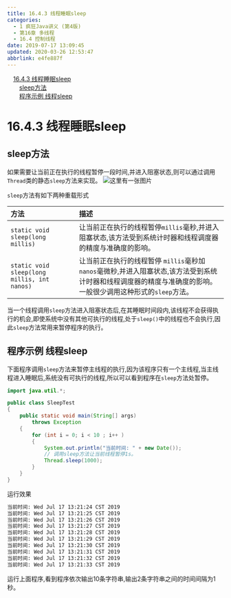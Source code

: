 ```yaml
---
title: 16.4.3 线程睡眠sleep
categories: 
  - 1 疯狂Java讲义 (第4版)
  - 第16章 多线程
  - 16.4 控制线程
date: 2019-07-17 13:09:45
updated: 2020-03-26 12:53:47
abbrlink: e4fe887f
---
```

<div id='my_toc'><a href="/JavaReadingNotes/e4fe887f/#16-4-3-线程睡眠sleep" class="header_1">16.4.3 线程睡眠sleep</a>&nbsp;<br><a href="/JavaReadingNotes/e4fe887f/#sleep方法" class="header_2">sleep方法</a>&nbsp;<br><a href="/JavaReadingNotes/e4fe887f/#程序示例-线程sleep" class="header_2">程序示例 线程sleep</a>&nbsp;<br></div>
<style>.header_1{margin-left: 1em;}.header_2{margin-left: 2em;}.header_3{margin-left: 3em;}.header_4{margin-left: 4em;}.header_5{margin-left: 5em;}.header_6{margin-left: 6em;}</style>
<!--more-->
<script>if (navigator.platform.search('arm')==-1){document.getElementById('my_toc').style.display = 'none';}var e,p = document.getElementsByTagName('p');while (p.length>0) {e = p[0];e.parentElement.removeChild(e);}</script>

<!--end-->
# 16.4.3 线程睡眠sleep
## sleep方法
如果需要让当前正在执行的线程暂停一段时间,并进入阻塞状态,则可以通过调用`Thread`类的静态`sleep`方法来实现。
![这里有一张图片](https://image-1257720033.cos.ap-shanghai.myqcloud.com/blog/readbooknote/fangkuangJavaJiangYi3/16/1.png)

`sleep`方法有如下两种重载形式

|方法|描述|
|:---|:---|
|`static void sleep(long millis)`|让当前正在执行的线程暂停`millis`毫秒,并进入阻塞状态,该方法受到系统计时器和线程调度器的精度与准确度的影响。|
|`static void sleep(long millis, int nanos)`|让当前正在执行的线程暂停 `millis`毫秒加 `nanos`毫微秒,并进入阻塞状态,该方法受到系统计时器和线程调度器的精度与准确度的影响。一般很少调用这种形式的`sleep`方法。|

当一个线程调用`sleep`方法进入阻塞状态后,在其睡眠时间段内,该线程不会获得执行的机会,即使系统中没有其他可执行的线程,处于`sleep()`中的线程也不会执行,因此`sleep`方法常用来暂停程序的执行。
## 程序示例 线程sleep
下面程序调用`sleep`方法来暂停主线程的执行,因为该程序只有一个主线程,当主线程进入睡眠后,系统没有可执行的线程,所以可以看到程序在`sleep`方法处暂停。
```java
import java.util.*;

public class SleepTest
{
    public static void main(String[] args)
        throws Exception
    {
        for (int i = 0; i < 10 ; i++ )
        {
            System.out.println("当前时间: " + new Date());
            // 调用sleep方法让当前线程暂停1s。
            Thread.sleep(1000);
        }
    }
}
```
运行效果
```cmd
当前时间: Wed Jul 17 13:21:24 CST 2019
当前时间: Wed Jul 17 13:21:25 CST 2019
当前时间: Wed Jul 17 13:21:26 CST 2019
当前时间: Wed Jul 17 13:21:27 CST 2019
当前时间: Wed Jul 17 13:21:28 CST 2019
当前时间: Wed Jul 17 13:21:29 CST 2019
当前时间: Wed Jul 17 13:21:30 CST 2019
当前时间: Wed Jul 17 13:21:31 CST 2019
当前时间: Wed Jul 17 13:21:32 CST 2019
当前时间: Wed Jul 17 13:21:33 CST 2019
```
运行上面程序,看到程序依次输出10条字符串,输出2条字符串之间的时间间隔为1秒。
